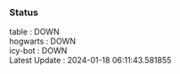 ### Status


table : DOWN  
hogwarts : DOWN  
icy-bot : DOWN  
Latest Update : 2024-01-18 06:11:43.581855
